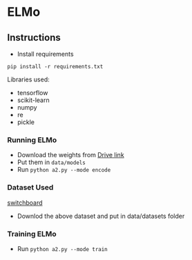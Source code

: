 # ELMo

## Instructions 
* Install requirements
```
pip install -r requirements.txt
```
Libraries used:
* tensorflow
* scikit-learn
* numpy
* re
* pickle

### Running ELMo
* Download the weights from [Drive link](https://drive.google.com/drive/folders/1U0yvaQfz1kx-fzrd7iPZTf4h8oXo-JQM?usp=sharing)
* Put them in ```data/models```
* Run
```python a2.py --mode encode```

### Dataset Used
[switchboard](https://www.isip.piconepress.com/projects/switchboard/releases/switchboard_word_alignments.tar.gz)
* Downlod the above dataset and put in data/datasets folder

### Training ELMo
* Run
```python a2.py --mode train```






